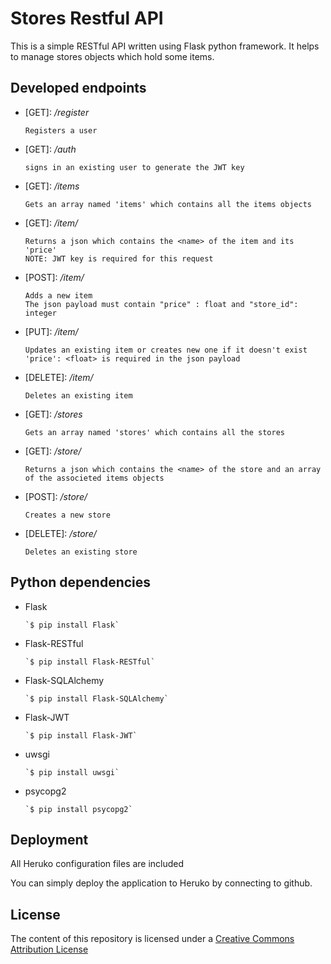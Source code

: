# Stores Restful API
This is a simple RESTful API written using Flask python framework.
It helps to manage stores objects which hold some items.
## Developed endpoints
* \[GET\]: _/register_

      Registers a user

* \[GET\]: _/auth_

      signs in an existing user to generate the JWT key

* \[GET\]: _/items_

      Gets an array named 'items' which contains all the items objects

* \[GET\]: _/item/<name>_

      Returns a json which contains the <name> of the item and its 'price'
      NOTE: JWT key is required for this request

* \[POST\]: _/item/<name>_

      Adds a new item
      The json payload must contain "price" : float and "store_id": integer

* \[PUT\]: _/item/<name>_

      Updates an existing item or creates new one if it doesn't exist
      'price': <float> is required in the json payload

* \[DELETE\]: _/item/<name>_

      Deletes an existing item

* \[GET\]: _/stores_

      Gets an array named 'stores' which contains all the stores

* \[GET\]: _/store/<name>_

      Returns a json which contains the <name> of the store and an array of the associeted items objects

* \[POST\]: _/store/<name>_

      Creates a new store

* \[DELETE\]: _/store/<name>_

      Deletes an existing store

## Python dependencies
* Flask

      `$ pip install Flask`
* Flask-RESTful

      `$ pip install Flask-RESTful`
* Flask-SQLAlchemy

      `$ pip install Flask-SQLAlchemy`
* Flask-JWT

      `$ pip install Flask-JWT`
* uwsgi

      `$ pip install uwsgi`
* psycopg2

      `$ pip install psycopg2`

## Deployment
All Heruko configuration files are included

You can simply deploy the application to Heruko by connecting to github.
## License
The content of this repository is licensed under a [Creative Commons Attribution License](https://creativecommons.org/licenses/by/3.0/us/)
